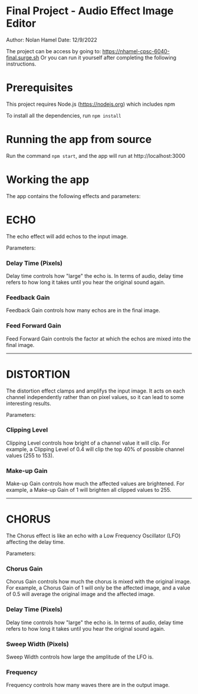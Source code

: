 # Final Project - Audio Effect Image Editor
Author: Nolan Hamel 
Date: 12/9/2022 

The project can be access by going to: https://nhamel-cpsc-6040-final.surge.sh
Or you can run it yourself after completing the following instructions.

# Prerequisites
This project requires Node.js (https://nodejs.org) which includes npm

To install all the dependencies, run `npm install`

# Running the app from source
Run the command `npm start`, and the app will run at http://localhost:3000

# Working the app

The app contains the following effects and parameters:

# ECHO
The echo effect will add echos to the input image.

Parameters:

### Delay Time (Pixels)
Delay time controls how "large" the echo is. 
In terms of audio, delay time refers to how long it takes until you hear the original sound again.

### Feedback Gain
Feedback Gain controls how many echos are in the final image.

### Feed Forward Gain
Feed Forward Gain controls the factor at which the echos are mixed into the final image.

___

# DISTORTION
The distortion effect clamps and amplifys the input image. 
It acts on each channel independently rather than on pixel values, so it can lead to some interesting results.

Parameters:

### Clipping Level
Clipping Level controls how bright of a channel value it will clip. 
For example, a Clipping Level of 0.4 will clip the top 40% of possible channel values (255 to 153).

### Make-up Gain
Make-up Gain controls how much the affected values are brightened. 
For example, a Make-up Gain of 1 will brighten all clipped values to 255.

___

# CHORUS
The Chorus effect is like an echo with a Low Frequency Oscillator (LFO) affecting the delay time.

Parameters:

### Chorus Gain
Chorus Gain controls how much the chorus is mixed with the original image. 
For example, a Chorus Gain of 1 will only be the affected image, and a value of 0.5 will average the original image and the affected image.

### Delay Time (Pixels)
Delay time controls how "large" the echo is. 
In terms of audio, delay time refers to how long it takes until you hear the original sound again.

### Sweep Width (Pixels)
Sweep Width controls how large the amplitude of the LFO is.

### Frequency
Frequency controls how many waves there are in the output image.
